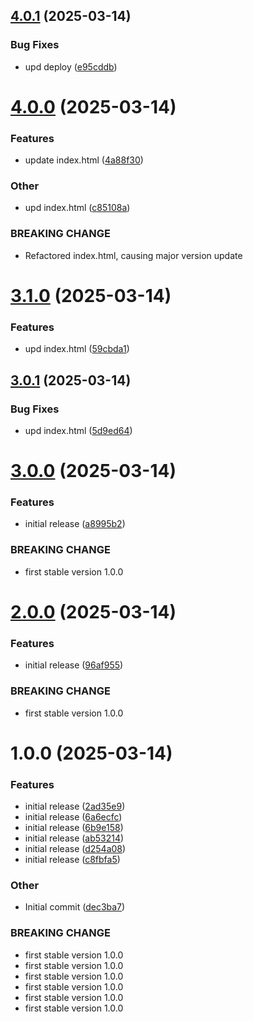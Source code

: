 ## [4.0.1](https://github.com/maksim201281/releases/compare/v4.0.0...v4.0.1) (2025-03-14)

### Bug Fixes

- upd deploy ([e95cddb](https://github.com/maksim201281/releases/commit/e95cddb1a2e964f2de96179763db853cded7c530))

# [4.0.0](https://github.com/maksim201281/releases/compare/v3.1.0...v4.0.0) (2025-03-14)

### Features

- update index.html ([4a88f30](https://github.com/maksim201281/releases/commit/4a88f30aa2b088106079384bb98250d3e4da3f2e))

### Other

- upd index.html ([c85108a](https://github.com/maksim201281/releases/commit/c85108ac23af3822b79e2c99e50f81b78ed8b47f))

### BREAKING CHANGE

- Refactored index.html, causing major version update

# [3.1.0](https://github.com/maksim201281/releases/compare/v3.0.1...v3.1.0) (2025-03-14)

### Features

- upd index.html ([59cbda1](https://github.com/maksim201281/releases/commit/59cbda1cd3ac17466fe9457fef1bb98a8e6e9c99))

## [3.0.1](https://github.com/maksim201281/releases/compare/v3.0.0...v3.0.1) (2025-03-14)

### Bug Fixes

- upd index.html ([5d9ed64](https://github.com/maksim201281/releases/commit/5d9ed64fdac7f5f17797b879f88378b5d1381a8e))

# [3.0.0](https://github.com/maksim201281/releases/compare/v2.0.0...v3.0.0) (2025-03-14)

### Features

- initial release ([a8995b2](https://github.com/maksim201281/releases/commit/a8995b2fe465449d48a493fa712273140297bf0e))

### BREAKING CHANGE

- first stable version 1.0.0

# [2.0.0](https://github.com/maksim201281/releases/compare/v1.0.0...v2.0.0) (2025-03-14)

### Features

- initial release ([96af955](https://github.com/maksim201281/releases/commit/96af955c8ce4a0b80f871353ac2d4bfd63f2a24d))

### BREAKING CHANGE

- first stable version 1.0.0

# 1.0.0 (2025-03-14)

### Features

- initial release ([2ad35e9](https://github.com/maksim201281/releases/commit/2ad35e910b3b17a639d5a0db55d5da4fe3104a8e))
- initial release ([6a6ecfc](https://github.com/maksim201281/releases/commit/6a6ecfc3be89c7532b8bdbae3e5bdd8f6fe0c95f))
- initial release ([6b9e158](https://github.com/maksim201281/releases/commit/6b9e1586013b5138594f042fbf27996fab6c7cf6))
- initial release ([ab53214](https://github.com/maksim201281/releases/commit/ab53214bfb7f9c75a4a70deb32ab4eadfa530b2d))
- initial release ([d254a08](https://github.com/maksim201281/releases/commit/d254a0839bba299545033197516950721010b1d0))
- initial release ([c8fbfa5](https://github.com/maksim201281/releases/commit/c8fbfa57ab53191c9dcd9c460e1c8ab4da02d09e))

### Other

- Initial commit ([dec3ba7](https://github.com/maksim201281/releases/commit/dec3ba726d96814695bb0a2832727ac9ac8a3f00))

### BREAKING CHANGE

- first stable version 1.0.0
- first stable version 1.0.0
- first stable version 1.0.0
- first stable version 1.0.0
- first stable version 1.0.0
- first stable version 1.0.0
